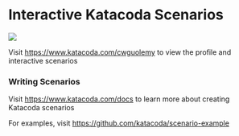 # Interactive Katacoda Scenarios

[![](http://shields.katacoda.com/katacoda/cwguolemy/count.svg)](https://www.katacoda.com/cwguolemy "Get your profile on Katacoda.com")

Visit https://www.katacoda.com/cwguolemy to view the profile and interactive scenarios

### Writing Scenarios
Visit https://www.katacoda.com/docs to learn more about creating Katacoda scenarios

For examples, visit https://github.com/katacoda/scenario-example
